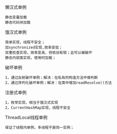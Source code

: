 懒汉式单例  
```
静态变量加载
静态代码块加载
``` 

饿汉式单例  

    简单实现，线程不安全；
    加synchronized实现,效率变低；
    双重检查实现，效率变高，但依旧有锁；且可以被破坏
    静态内部类实现，使用时加载；

破坏单例
```
1，通过反射破坏单例；解决：在私有的构造方法中做判断
2，通过序列化破坏单例；解决：在类中增加readResolve()方法
```

注册式单例
```
1，枚举实现，相当于饿汉式实现
2，CurrentHashMap实现，线程不安全
```

ThreadLocal线程单例
```
保证了线程内单例，多线程不是同一实例；
```
